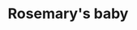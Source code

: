 ---
title: "Rosemary's baby"

year: 1968

director: "Roman Polanski"

summary: "A womans pregnancy is spoiled because of her annoying neighbours"

comment: "Polanski tells us that actors will do pretty much anything for a role. This is the favourite movie of the only film critic whose podcast I subscribe to. And that's gotta be worth something."

video: "https://media.giphy.com/media/v1.Y2lkPTc5MGI3NjExaTV6azZ0d3J6ajllMnVqeWt2cGhwZ29hZzNrM2VlbWNpazk0Y3prbSZlcD12MV9pbnRlcm5hbF9naWZfYnlfaWQmY3Q9Zw/l2YWyy2uIyyGFGvkI/giphy.mp4"

image: "https://media.giphy.com/media/l2YWyy2uIyyGFGvkI/giphy.gif"

imdb: "https://www.imdb.com/title/tt0063522/"

quotes:
  
---